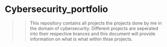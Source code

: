 # Cybersecurity_portfolio
>>This repository contains all projects the projects done by me in the domain of cybersecurity.
>>Different projects are seperated into their respective brances and this document will provide information on what is what within thise projects.
